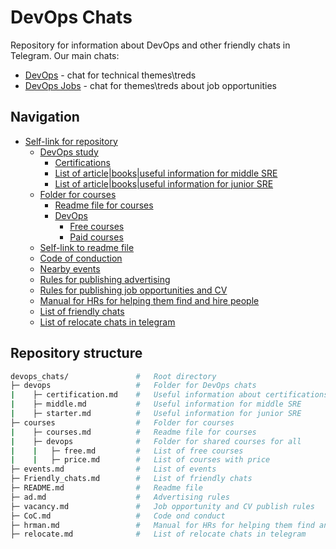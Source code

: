# DevOps Chats

Repository for information about DevOps and other friendly chats in Telegram.
Our main chats:

* [DevOps](https://t.me/devops_ru) - chat for technical themes\treds
* [DevOps Jobs](https://t.me/devops_jobs) - chat for themes\treds about job opportunities

## Navigation

* [Self-link for repository](https://github.com/Asgoret/devops_chats)
  * [DevOps study](https://github.com/Asgoret/devops_chats/tree/master/devops)
    * [Certifications](https://github.com/Asgoret/devops_chats/blob/master/devops/certification.md)
    * [List of article|books|useful information for middle SRE](https://github.com/Asgoret/devops_chats/blob/master/devops/middle.md)
    * [List of article|books|useful information for junior SRE](https://github.com/Asgoret/devops_chats/blob/master/devops/starter.md)
  * [Folder for courses](https://github.com/Asgoret/devops_chats/tree/master/courses)
    * [Readme file for courses](https://github.com/Asgoret/devops_chats/blob/master/courses/courses.md)
    * [DevOps](https://github.com/Asgoret/devops_chats/tree/master/courses/devops)
      * [Free courses](https://github.com/Asgoret/devops_chats/blob/master/courses/devops/free.md)
      * [Paid courses](https://github.com/Asgoret/devops_chats/blob/master/courses/devops/price.md)
  * [Self-link to readme file](https://github.com/Asgoret/devops_chats/blob/master/README.md)
  * [Code of conduction](https://github.com/Asgoret/devops_chats/blob/master/CoC.md)
  * [Nearby events](https://github.com/Asgoret/devops_chats/blob/master/events.md)
  * [Rules for publishing advertising](https://github.com/Asgoret/devops_chats/blob/master/ad.md)
  * [Rules for publishing job opportunities and CV](https://github.com/Asgoret/devops_chats/blob/master/vacancy.md)
  * [Manual for HRs for helping them find and hire people](https://github.com/Asgoret/devops_chats/blob/master/hrman.md)
  * [List of friendly chats](https://github.com/Asgoret/devops_chats/blob/master/Friendly_chats.md)
  * [List of relocate chats in telegram](https://github.com/Asgoret/devops_chats/blob/master/relocate.md)

## Repository structure

```bash
devops_chats/               #   Root directory
├─ devops                   #   Folder for DevOps chats
|    ├─ certification.md    #   Useful information about certifications
|    ├─ middle.md           #   Useful information for middle SRE
|    ├─ starter.md          #   Useful information for junior SRE
├─ courses                  #   Folder for courses
|    ├─ courses.md          #   Readme file for courses
|    ├─ devops              #   Folder for shared courses for all
|    |   ├─ free.md         #   List of free courses
|    |   ├─ price.md        #   List of courses with price
├─ events.md                #   List of events
├─ Friendly_chats.md        #   List of friendly chats
├─ README.md                #   Readme file
├─ ad.md                    #   Advertising rules
├─ vacancy.md               #   Job opportunity and CV publish rules
├─ CoC.md                   #   Code ond conduct
├─ hrman.md                 #   Manual for HRs for helping them find and hire people
├─ relocate.md              #   List of relocate chats in telegram
```
